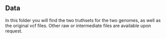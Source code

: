 ## Data

In this folder you will find the two truthsets for the two genomes, as well as the original vcf files. Other raw or intermediate files are available upon request. 
